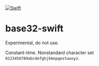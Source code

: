 [![Swift](https://github.com/nixberg/base32-swift/actions/workflows/swift.yaml/badge.svg)](
https://github.com/nixberg/base32-swift/actions/workflows/swift.yaml)

# base32-swift

Experimental, do not use.

Constant-time. Nonstandard character set `0123456789abcdefghjkmnpqestuwxyz`.
